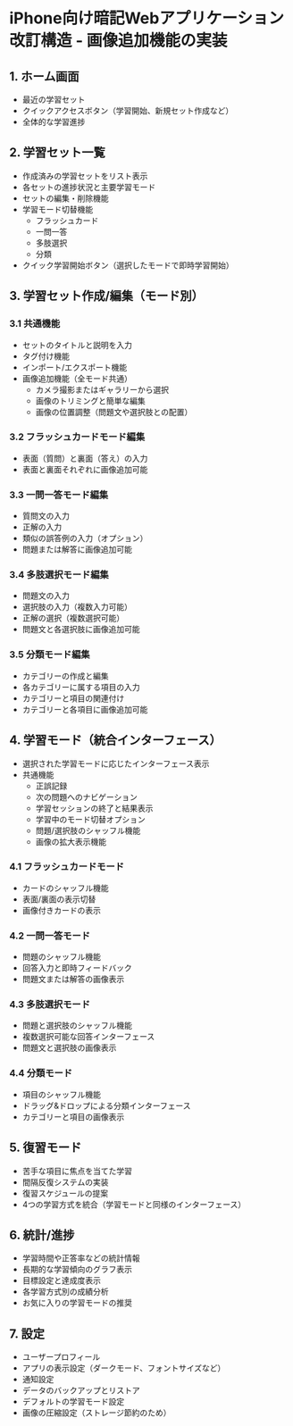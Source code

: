 # iPhone向け暗記Webアプリケーション改訂構造 - 画像追加機能の実装

## 1. ホーム画面
- 最近の学習セット
- クイックアクセスボタン（学習開始、新規セット作成など）
- 全体的な学習進捗

## 2. 学習セット一覧
- 作成済みの学習セットをリスト表示
- 各セットの進捗状況と主要学習モード
- セットの編集・削除機能
- 学習モード切替機能
  - フラッシュカード
  - 一問一答
  - 多肢選択
  - 分類
- クイック学習開始ボタン（選択したモードで即時学習開始）

## 3. 学習セット作成/編集（モード別）
### 3.1 共通機能
- セットのタイトルと説明を入力
- タグ付け機能
- インポート/エクスポート機能
- 画像追加機能（全モード共通）
  - カメラ撮影またはギャラリーから選択
  - 画像のトリミングと簡単な編集
  - 画像の位置調整（問題文や選択肢との配置）

### 3.2 フラッシュカードモード編集
- 表面（質問）と裏面（答え）の入力
- 表面と裏面それぞれに画像追加可能

### 3.3 一問一答モード編集
- 質問文の入力
- 正解の入力
- 類似の誤答例の入力（オプション）
- 問題または解答に画像追加可能

### 3.4 多肢選択モード編集
- 問題文の入力
- 選択肢の入力（複数入力可能）
- 正解の選択（複数選択可能）
- 問題文と各選択肢に画像追加可能

### 3.5 分類モード編集
- カテゴリーの作成と編集
- 各カテゴリーに属する項目の入力
- カテゴリーと項目の関連付け
- カテゴリーと各項目に画像追加可能

## 4. 学習モード（統合インターフェース）
- 選択された学習モードに応じたインターフェース表示
- 共通機能
  - 正誤記録
  - 次の問題へのナビゲーション
  - 学習セッションの終了と結果表示
  - 学習中のモード切替オプション
  - 問題/選択肢のシャッフル機能
  - 画像の拡大表示機能

### 4.1 フラッシュカードモード
- カードのシャッフル機能
- 表面/裏面の表示切替
- 画像付きカードの表示

### 4.2 一問一答モード
- 問題のシャッフル機能
- 回答入力と即時フィードバック
- 問題文または解答の画像表示

### 4.3 多肢選択モード
- 問題と選択肢のシャッフル機能
- 複数選択可能な回答インターフェース
- 問題文と選択肢の画像表示

### 4.4 分類モード
- 項目のシャッフル機能
- ドラッグ&ドロップによる分類インターフェース
- カテゴリーと項目の画像表示

## 5. 復習モード
- 苦手な項目に焦点を当てた学習
- 間隔反復システムの実装
- 復習スケジュールの提案
- 4つの学習方式を統合（学習モードと同様のインターフェース）

## 6. 統計/進捗
- 学習時間や正答率などの統計情報
- 長期的な学習傾向のグラフ表示
- 目標設定と達成度表示
- 各学習方式別の成績分析
- お気に入りの学習モードの推奨

## 7. 設定
- ユーザープロフィール
- アプリの表示設定（ダークモード、フォントサイズなど）
- 通知設定
- データのバックアップとリストア
- デフォルトの学習モード設定
- 画像の圧縮設定（ストレージ節約のため）